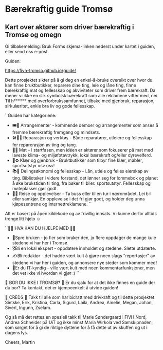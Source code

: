 # Bærekraftig guide Tromsø
## Kart over aktører som driver bærekraftig i Tromsø og omegn

Gi tilbakemelding: Bruk Forms skjema-linken nederst under kartet i guiden, eller send oss e-post.

Guiden: 

https://fivh-tromso.github.io/guide/

Dette prosjektet sikter på å gi deg en enkel-å-bruke oversikt over hvor du kan finne bruktbutikker, reparere dine ting, leie og låne ting, finne bærekraftig mat og fellesskap og akviviteter som driver frem bærekraft. Da mener vi ikke en slik symbolsk bærekraft som alle reklamene vifter med, nei. Til h****** med overforbrukssamfunnet, tilbake med gjenbruk, reparasjon, sirkulæritet, enkle bra liv og gode fellesskap.

``Guiden har kategoriene:

- 🎟️📣 Arrangementer - kommende demoer og arrangementer som anses å fremme bærekraftig fremgang og mindsets.
- 🛠️👨‍🔧 Reparasjon og verktøy	- Både reparatører, utleiere og fellesskap for reparerasjon av ting og tang.
- 🍴🌱 Mat	- I startfasen, men idéen er aktører som fokuserer på mat med laveste klima- og miljøfotavtrykk, lokal bærekraft og/eller dyrevelferd.
- 👕♻️ Klær og gjenbruk - Bruktbutikker som tilbyr fine klær, møbler, sportsutstyr osv osv!
- 📚🤝 Delingsøkonomi og fellesskap - Lån, utleie og felles eierskap av ting. Biblioteker i videre forstand, det lønner seg for lommebok og planet å øke brukstiden til ting, fra bøker til biler. sportsutstyr. Fellesskap og møteplasser gjør godt.
- 🚌🌄 Reise og opplevelser - Ta buss eller til en tur i nærområdet. Lei bil eller samkjør. En opplevelse i det fri gjør godt, og holder deg unna kjøpesentrene og internettreklamene.
``

Alt er basert på åpen kildekode og av frivillig innsats. Vi kunne derfor alltids trenge litt hjelp ☺️


``👨‍💻 HVA KAN DU HJELPE MED 👨‍💻

- 💬Spre bruken - jo fler som bruker den, jo flere oppdager de mange kule stedene vi har her i Tromsø.
- 🎖️Bli en lokal ekspert - oppdatere innholdet og stedene. Slette utdaterte.
- ✍️Bli redaktør - det hadde vært kult å gjøre noen slags "reportasjer" av stedene vi har her i guiden, og annonsere nye steder som kommer med!
- 👾Er du IT-kyndig - ville vært kult med noen kommentarfunksjoner, men det vet ikke vi hvordan vi gjør :)
``

🤔 BOR DU IKKE I TROMSØ? 🤔
Er du sjalu for at det ikke finnes en guide der du bor? Ta kontakt, det er kjempeenkelt å utvide guiden!


👏 CREDS 👏
Takk til alle som har bidratt med drivkraft og til dette prosjektet: Sietske, Erik, Kristina, Carla, Sigurd, Laila, Andrea, Amelie, Megan, Johan, Sivert, Ingunn, Zselam.

Og så må det rettes en spesiell takk til Marie Søndergaard i FIVH Nord, Andrea Schneider på UiT og ikke minst Maria Wirkola ved Samskipnaden, som sørget for å gi de riktige dyttene for å få dette ut av skuffen og ut i dagens lys.


Cheers, Martin

